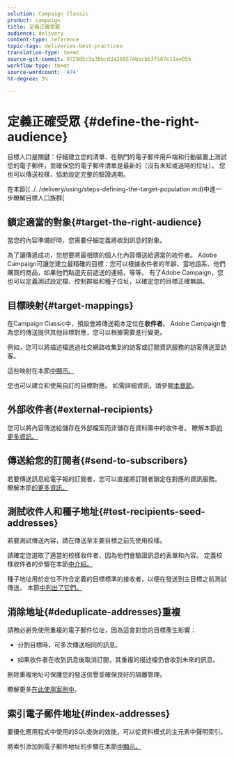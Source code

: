 ```yaml
---
solution: Campaign Classic
product: campaign
title: 定義正確受眾
audience: delivery
content-type: reference
topic-tags: deliveries-best-practices
translation-type: tm+mt
source-git-commit: 972885c3a38bcd3a260574bacbb3f507e11ae05b
workflow-type: tm+mt
source-wordcount: '474'
ht-degree: 3%

---
```



# 定義正確受眾 {#define-the-right-audience}

目標人口是關鍵：仔細建立您的清單、在熱門的電子郵件用戶端和行動裝置上測試您的電子郵件，並確保您的電子郵件清單是最新的（沒有未知或過時的位址）。 您也可以傳送校樣，協助設定完整的驗證週期。

在本節](../../delivery/using/steps-defining-the-target-population.md)中進一步瞭解目標人口族群[

## 鎖定適當的對象{#target-the-right-audience}

當您的內容準備好時，您需要仔細定義將收到訊息的對象。

為了讓傳遞成功，您想要將最相關的個人化內容傳送給適當的收件者。 Adobe Campaign可讓您建立最精確的目標：您可以根據收件者的年齡、當地語系、他們購買的商品，如果他們點選先前遞送的連結，等等。 有了Adobe Campaign，您也可以定義測試設定檔、控制群組和種子位址，以確定您的目標正確無誤。

## 目標映射{#target-mappings}

在Campaign Classic中，預設會將傳送範本定位在&#x200B;**收件者**。 Adobe Campaign會為您的傳送提供其他目標對應，您可以根據需要進行變更。

例如，您可以將描述檔透過社交網路收集到的訪客或訂閱資訊服務的訪客傳送至訪客。

這些映射在本節[中顯示。](../../delivery/using/selecting-a-target-mapping.md)

您也可以建立和使用自訂的目標對應。 如需詳細資訊，請參閱[本章節](../../configuration/using/target-mapping.md)。

## 外部收件者{#external-recipients}

您可以將內容傳送給儲存在外部檔案而非儲存在資料庫中的收件者。 瞭解本節[的更多資訊。](../../delivery/using/steps-defining-the-target-population.md#selecting-external-recipients)

## 傳送給您的訂閱者{#send-to-subscribers}

若要傳送訊息給電子報的訂閱者，您可以直接將訂閱者鎖定在對應的資訊服務。 瞭解本節[的更多資訊。](../../delivery/using/managing-subscriptions.md#delivering-to-the-subscribers-of-a-service)


## 測試收件人和種子地址{#test-recipients-seed-addresses}

若要測試傳送內容，請在傳送至主要目標之前先使用校樣。

請確定您選取了適當的校樣收件者，因為他們會驗證訊息的表單和內容。 定義校樣收件者的步驟在本節[中介紹。](../../delivery/using/steps-defining-the-target-population.md#selecting-the-proof-target)

種子地址用於定位不符合定義的目標標準的接收者，以便在發送到主目標之前測試傳送。 本節[中列出了它們。](../../delivery/using/about-seed-addresses.md)

## 消除地址{#deduplicate-addresses}重複

請務必避免使用重複的電子郵件位址，因為這會對您的目標產生影響：

* 分割目標時，可多次傳送相同的訊息。

* 如果收件者在收到訊息後取消訂閱，其重複的描述檔仍會收到未來的訊息。

刪除重複地址可保護您的發送信譽並確保良好的隔離管理。

瞭解更多[在此使用案例中](../../workflow/using/deduplication.md#example--identify-the-duplicates-before-a-delivery)。

## 索引電子郵件地址{#index-addresses}

要優化應用程式中使用的SQL查詢的效能，可以從資料模式的主元素中聲明索引。

將索引添加到電子郵件地址的步驟在本節[中顯示。](../../configuration/using/database-mapping.md#indexed-fields)
